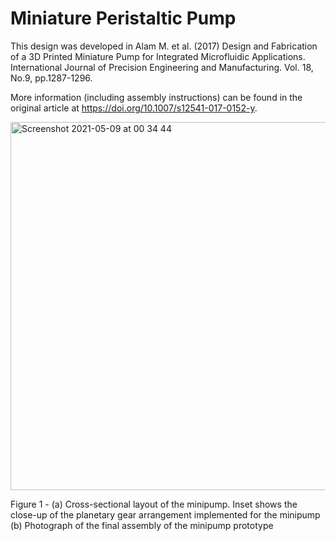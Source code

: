 # Miniature Peristaltic Pump

This design was developed in Alam M. et al. (2017) Design and Fabrication of a 3D Printed Miniature Pump for Integrated Microfluidic Applications. International Journal of Precision Engineering and Manufacturing. Vol. 18, No.9, pp.1287-1296. 

More information (including assembly instructions) can be found in the original article at https://doi.org/10.1007/s12541-017-0152-y.

<img width="589" alt="Screenshot 2021-05-09 at 00 34 44" src="https://user-images.githubusercontent.com/78738710/117556228-89c90880-b05e-11eb-936f-1a16ff18ec07.png">

Figure 1 - (a) Cross-sectional layout of the minipump. Inset shows the close-up of the planetary gear arrangement implemented for the minipump (b) Photograph of the final assembly of the minipump prototype
